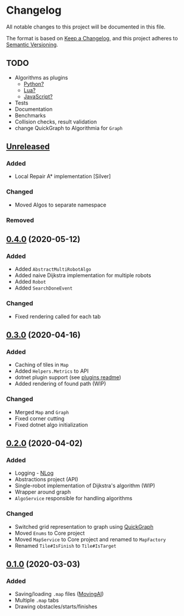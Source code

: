 ﻿# Changelog
All notable changes to this project will be documented in this file.

The format is based on [Keep a Changelog](https://keepachangelog.com/en/1.0.0/),
and this project adheres to [Semantic Versioning](https://semver.org/spec/v2.0.0.html).

## TODO
- Algorithms as plugins
    - [Python?](https://stackoverflow.com/a/53612533)
    - [Lua?](https://www.moonsharp.org/)
    - [JavaScript?](https://github.com/Microsoft/ClearScript)
- Tests
- Documentation
- Benchmarks
- Collision checks, result validation 
- change QuickGraph to Algorithmia for `Graph`

## [Unreleased]
### Added
- Local Repair A* implementation [Silver]
### Changed
- Moved Algos to separate namespace
### Removed

## [0.4.0] (2020-05-12)
### Added
- Added `AbstractMultiRobotAlgo`
- Added naive Dijkstra implementation for multiple robots
- Added `Robot`
- Added `SearchDoneEvent`

### Changed
- Fixed rendering called for each tab

## [0.3.0] (2020-04-16)
### Added
- Caching of tiles in `Map`
- Added `Helpers.Metrics` to API
- dotnet plugin support (see [plugins readme](MultiRobotSimulator.WPF/plugins/README.md))
- Added rendering of found path (WIP)

### Changed
- Merged `Map` and `Graph`
- Fixed corner cutting
- Fixed dotnet algo initialization

## [0.2.0] (2020-04-02)
### Added
- Logging - [NLog](https://nlog-project.org/)
- Abstractions project (API)
- Single-robot implementation of Dijkstra's algorithm (WIP)
- Wrapper around graph
- `AlgoService` responsible for handling algorithms

### Changed
- Switched grid representation to graph using [QuickGraph](https://yaccconstructor.github.io/QuickGraph/)
- Moved `Enums` to Core project
- Moved `MapService` to Core project and renamed to `MapFactory`
- Renamed `Tile#IsFinish` to `Tile#IsTarget`

## [0.1.0] (2020-03-03)
### Added
- Saving/loading `.map` files ([MovingAI](https://www.movingai.com/benchmarks/formats.html))
- Multiple `.map` tabs
- Drawing obstacles/starts/finishes


[Unreleased]: https://github.com/seky16/MultiRobotSimulator/compare/v0.4.0...HEAD
[0.4.0]: https://github.com/seky16/MultiRobotSimulator/compare/v0.3.0...v0.4.0
[0.3.0]: https://github.com/seky16/MultiRobotSimulator/compare/v0.2.0...v0.3.0
[0.2.0]: https://github.com/seky16/MultiRobotSimulator/compare/v0.1.0...v0.2.0
[0.1.0]: https://github.com/seky16/MultiRobotSimulator/compare/v0.1.0